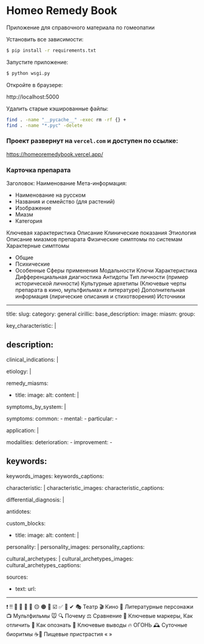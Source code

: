 # Homeo Remedy Book

Приложение для справочного материала по гомеопатии

Установить все зависимости:

```bash
$ pip install -r requirements.txt
```

Запустите приложение:

```bash
$ python wsgi.py
```

Откройте в браузере:

http://localhost:5000

Удалить старые кэшированные файлы:

```bash
find . -name "__pycache__" -exec rm -rf {} +
find . -name "*.pyc" -delete
```

### Проект развернут на `vercel.com` и доступен по ссылке:

https://homeoremedybook.vercel.app/


### Карточка препарата
Заголовок: Наименование
Мета-информация:
- Наименование на русском
- Названия и семейство (для растений)
- Изображение
- Миазм
- Категория

Ключевая характеристика
Описание
Клинические показания
Этиология
Описание миазмов препарата
Физические симптомы по системам
Характерные симптомы
- Общие
- Психические
- Особенные
Сферы применения
Модальности
Ключи
Характеристика
Дифференциальная диагностика
Антидоты
Тип личности (пример исторической личности)
Культурные архетипы (Ключевые черты препарата в кино, мультфильмах и литературе)
Дополнительная информация (лирические описания и стихотворения)
Источники

---
title: 
slug: 
category: general
cirillic: 
base_description: 
image: 
miasm: 
group: 

key_characteristic: |
  ###

description:
  -

clinical_indications: |

etiology: |

remedy_miasms:
  - title:
    image:
    alt:
    content: |

symptoms_by_system: |

symptoms:
  common:
    - 
  mental:
    -
  particular:
    -

application: |

modalities:
  deterioration:
    -
  improvement:
    -

keywords:
  - 
keywords_images: 
keywords_captions:

characteristic: |
characteristic_images: 
characteristic_captions:

differential_diagnosis: |

antidotes:

custom_blocks:
  - title:
    image:
    alt:
    content: |

personality: |
personality_images:
personality_captions:

сultural_аrchetypes: |
сultural_аrchetypes_images:
сultural_аrchetypes_captions:

sources:
  - text:
    url:   
---

❗️ ‼️ 🔹 🔸 🔴  🧡  🟡  🟠  🔵  ☑️  ✅ 📍 ✔
🎭 Театр
🎬 Кино
📖 Литературные персонажи
📺 Мультфильмы 🐭
🔍 Почему
⚖️ Сравнение 
💎 Ключевые маркеры, Как отличить
🎯 Как опознать
🔑 Ключевые выводы
🔥 ОГОНЬ
🕰 Суточные биоритмы
️☕️🍩 Пищевые пристрастия
« »
 